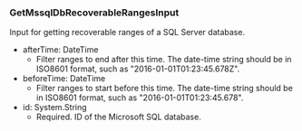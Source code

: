 ### GetMssqlDbRecoverableRangesInput
Input for getting recoverable ranges of a SQL Server database.

- afterTime: DateTime
  - Filter ranges to end after this time. The date-time string should be in ISO8601 format, such as "2016-01-01T01:23:45.678Z".
- beforeTime: DateTime
  - Filter ranges to start before this time. The date-time string should be in ISO8601 format, such as "2016-01-01T01:23:45.678".
- id: System.String
  - Required. ID of the Microsoft SQL database.
